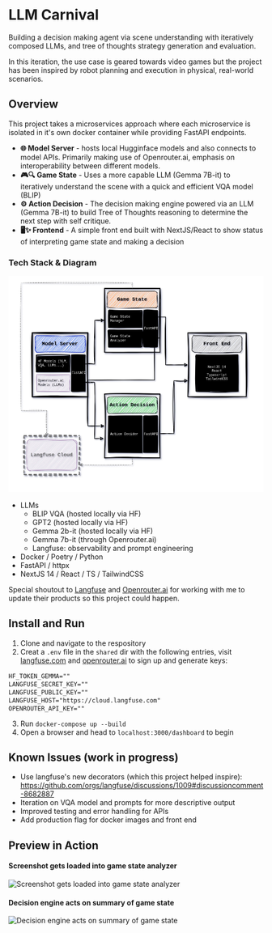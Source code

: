 # LLM Carnival
Building a decision making agent via scene understanding with iteratively composed LLMs, and tree of thoughts strategy generation and evaluation. 

In this iteration, the use case is geared towards video games but the project has been inspired by robot planning and execution in physical, real-world scenarios.



## Overview

This project takes a microservices approach where each microservice is isolated in it's own docker container while providing FastAPI endpoints. 

* **🌐 Model Server** - hosts local Hugginface models and also connects to model APIs. Primarily making use of Openrouter.ai, emphasis on interoperability between different models.
* **🎮🔍 Game State** - Uses a more capable LLM (Gemma 7B-it) to iteratively understand the scene with a quick and efficient VQA model (BLIP)
* **⚙️ Action Decision** - The decision making engine powered via an LLM (Gemma 7B-it) to build Tree of Thoughts reasoning to determine the next step with self critique.
* **🖥️✨ Frontend** - A simple front end built with NextJS/React to show status of interpreting game state and making a decision


### Tech Stack & Diagram
![software diagram](assets/software.png)
* LLMs
    * BLIP VQA (hosted locally via HF)
    * GPT2 (hosted locally via HF)
    * Gemma 2b-it (hosted locally via HF)
    * Gemma 7b-it (through Openrouter.ai)
    * Langfuse: observability and prompt engineering
* Docker / Poetry / Python
* FastAPI / httpx
* NextJS 14 / React / TS / TailwindCSS


Special shoutout to [Langfuse](https://langfuse.com/) and [Openrouter.ai](https://openrouter.ai/) for working with me to update their products so this project could happen.


## Install and Run
1. Clone and navigate to the respository
2. Creat a `.env` file in the `shared` dir with the following entries, visit [langfuse.com](https://www.langfuse.com) and [openrouter.ai](https://www.openrouter.ai) to sign up and generate keys:
```
HF_TOKEN_GEMMA=""
LANGFUSE_SECRET_KEY="" 
LANGFUSE_PUBLIC_KEY=""
LANGFUSE_HOST="https://cloud.langfuse.com"
OPENROUTER_API_KEY=""
```
3. Run `docker-compose up --build`
4. Open a browser and head to `localhost:3000/dashboard` to begin


## Known Issues (work in progress)
* Use langfuse's new decorators (which this project helped inspire): https://github.com/orgs/langfuse/discussions/1009#discussioncomment-8682887
* Iteration on VQA model and prompts for more descriptive output
* Improved testing and error handling for APIs
* Add production flag for docker images and front end


## Preview in Action

#### Screenshot gets loaded into game state analyzer

![Screenshot gets loaded into game state analyzer](assets/game-state-vid.gif "Screenshot gets loaded into game state analyzer")

#### Decision engine acts on summary of game state

![Decision engine acts on summary of game state](assets/decision-vid.gif "Decision engine acts on summary of game state")

